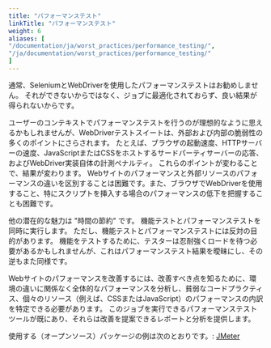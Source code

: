 ```yaml
---
title: "パフォーマンステスト"
linkTitle: "パフォーマンステスト"
weight: 6
aliases: [
"/documentation/ja/worst_practices/performance_testing/",
"/ja/documentation/worst_practices/performance_testing/"
] 
---
```



通常、SeleniumとWebDriverを使用したパフォーマンステストはお勧めしません。
それができないからではなく、ジョブに最適化されておらず、良い結果が得られないからです。

ユーザーのコンテキストでパフォーマンステストを行うのが理想的なように思えるかもしれませんが、WebDriverテストスイートは、外部および内部の脆弱性の多くのポイントにさらされます。
たとえば、ブラウザの起動速度、HTTPサーバーの速度、JavaScriptまたはCSSをホストするサードパーティサーバーの応答、およびWebDriver実装自体の計測ペナルティ。 これらのポイントが変わることで、結果が変わります。 Webサイトのパフォーマンスと外部リソースのパフォーマンスの違いを区別することは困難です。また、ブラウザでWebDriverを使用すること、特にスクリプトを挿入する場合のパフォーマンスの低下を把握することも困難です。

他の潜在的な魅力は "時間の節約" です。
機能テストとパフォーマンステストを同時に実行します。
ただし、機能テストとパフォーマンステストには反対の目的があります。
機能をテストするために、テスターは忍耐強くロードを待つ必要があるかもしれませんが、これはパフォーマンステスト結果を曖昧にし、その逆もまた同様です。

Webサイトのパフォーマンスを改善するには、改善すべき点を知るために、環境の違いに関係なく全体的なパフォーマンスを分析し、貧弱なコードプラクティス、個々のリソース（例えば、CSSまたはJavaScript）のパフォーマンスの内訳を特定できる必要があります。
このジョブを実行できるパフォーマンステストツールが既にあり、それらは改善を提案できるレポートと分析を提供します。

使用する（オープンソース）パッケージの例は次のとおりです。: [JMeter](//jmeter.apache.org/)
